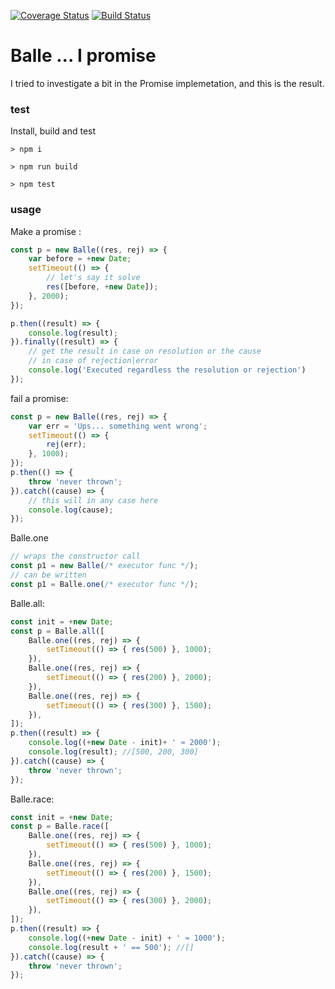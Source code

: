 [![Coverage Status](https://coveralls.io/repos/github/fedeghe/balle/badge.svg?branch=master)](https://coveralls.io/github/fedeghe/balle?branch=master)
[![Build Status](https://travis-ci.org/fedeghe/balle.svg?branch=master)](https://travis-ci.org/fedeghe/balle)


# Balle ... I promise  

I tried to investigate a bit in the Promise implemetation, and this is the result. 

### test

Install, build and test

```
> npm i

> npm run build

> npm test

```


### usage

Make a promise :

``` js
const p = new Balle((res, rej) => {
    var before = +new Date;
    setTimeout(() => {
        // let's say it solve
        res([before, +new Date]);
    }, 2000);
});

p.then((result) => {
    console.log(result);
}).finally((result) => {
    // get the result in case on resolution or the cause
    // in case of rejection|error
    console.log('Executed regardless the resolution or rejection')
});
```

fail a promise: 

``` js
const p = new Balle((res, rej) => {
    var err = 'Ups... something went wrong';
    setTimeout(() => {
        rej(err);
    }, 1000);
});
p.then(() => {
    throw 'never thrown';
}).catch((cause) => {
    // this will in any case here
    console.log(cause);
});
```

Balle.one
``` js
// wraps the constructor call
const p1 = new Balle(/* executor func */);
// can be written
const p1 = Balle.one(/* executor func */);
```

Balle.all: 
``` js
const init = +new Date;
const p = Balle.all([
    Balle.one((res, rej) => {
        setTimeout(() => { res(500) }, 1000);
    }),
    Balle.one((res, rej) => {
        setTimeout(() => { res(200) }, 2000);
    }),
    Balle.one((res, rej) => {
        setTimeout(() => { res(300) }, 1500);
    }),
]);
p.then((result) => {
    console.log((+new Date - init)+ ' ≈ 2000');
    console.log(result); //[500, 200, 300]
}).catch((cause) => {
    throw 'never thrown';
});
```

Balle.race: 
``` js
const init = +new Date;
const p = Balle.race([
    Balle.one((res, rej) => {
        setTimeout(() => { res(500) }, 1000);
    }),
    Balle.one((res, rej) => {
        setTimeout(() => { res(200) }, 1500);
    }),
    Balle.one((res, rej) => {
        setTimeout(() => { res(300) }, 2000);
    }),
]);
p.then((result) => {
    console.log((+new Date - init) + ' ≈ 1000');
    console.log(result + ' == 500'); //[]
}).catch((cause) => {
    throw 'never thrown';
});
```


